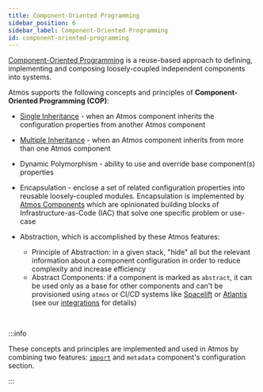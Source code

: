 ```yaml
---
title: Component-Oriented Programming
sidebar_position: 6
sidebar_label: Component-Oriented Programming
id: component-oriented-programming
---
```


[Component-Oriented Programming](https://en.wikipedia.org/wiki/Component-based_software_engineering) is a reuse-based approach to defining,
implementing and composing loosely-coupled independent components into systems.

Atmos supports the following concepts and principles of **Component-Oriented Programming (COP)**:

- [Single Inheritance](/core-concepts/components/inheritance#single-inheritance) - when an Atmos component inherits the configuration properties from
  another Atmos component

- [Multiple Inheritance](/core-concepts/components/inheritance#multiple-inheritance) - when an Atmos component inherits from more than one Atmos
  component

- Dynamic Polymorphism - ability to use and override base component(s) properties

- Encapsulation - enclose a set of related configuration properties into reusable loosely-coupled modules. Encapsulation is implemented
  by [Atmos Components](/core-concepts/components) which are opinionated building blocks of Infrastructure-as-Code (IAC) that solve one specific
  problem or use-case

- Abstraction, which is accomplished by these Atmos features:
  - Principle of Abstraction: in a given stack, "hide" all but the relevant information about a component configuration in order to reduce complexity
    and increase efficiency
  - Abstract Components: if a component is marked as `abstract`, it can be used only as a base for other components and can't be provisioned
    using `atmos` or CI/CD systems like [Spacelift](https://spacelift.io) or [Atlantis](https://www.runatlantis.io) (see
    our [integrations](/category/integrations) for details)

<br/>

:::info

These concepts and principles are implemented and used in Atmos by combining two features: [`import`](/core-concepts/stacks/imports)
and `metadata` component's configuration section.

:::
